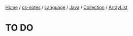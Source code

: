 [Home](https://mengxianbin.github.io) /
[cs-notes](https://mengxianbin.github.io/cs-notes/site) /
[Language](https://mengxianbin.github.io/cs-notes/site/Language) /
[Java](https://mengxianbin.github.io/cs-notes/site/Language/Java) /
[Collection](https://mengxianbin.github.io/cs-notes/site/Language/Java/Collection) /
[ArrayList](https://mengxianbin.github.io/cs-notes/site/Language/Java/Collection/ArrayList)

# TO DO
